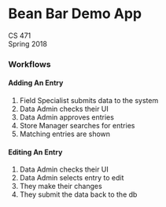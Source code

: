# Bean Bar Demo App
CS 471\
Spring 2018

### Workflows
#### Adding An Entry
1. Field Specialist submits data to the system
2. Data Admin checks their UI
3. Data Admin approves entries
4. Store Manager searches for entries
5. Matching entries are shown

#### Editing An Entry
1. Data Admin checks their UI
2. Data Admin selects entry to edit
3. They make their changes
4. They submit the data back to the db